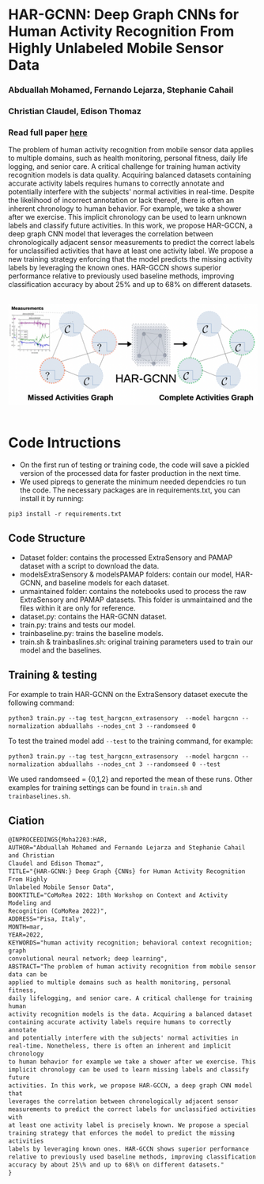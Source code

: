 # HAR-GCNN: Deep Graph CNNs for Human Activity Recognition From Highly Unlabeled Mobile Sensor Data
### Abduallah Mohamed, Fernando Lejarza, Stephanie Cahail <br />
### Christian Claudel, Edison Thomaz
### Read full paper <a href="https://arxiv.org/abs/2203.03087">here</a>

The problem of human activity recognition from mobile sensor data applies to multiple domains, such as health monitoring, personal fitness, daily life logging, and senior care. A critical challenge for training human activity recognition models is data quality. Acquiring balanced datasets containing accurate activity labels requires humans to correctly annotate and potentially interfere with the subjects' normal activities in real-time. Despite the likelihood of incorrect annotation or lack thereof, there is often an inherent chronology to human behavior. For example, we take a shower after we exercise. This implicit chronology can be used to learn unknown labels and classify future activities. In this work, we propose HAR-GCCN, a deep graph CNN model that leverages the correlation between chronologically adjacent sensor measurements to predict the correct labels for unclassified activities that have at least one activity label. We propose a new training strategy enforcing that the model predicts the missing activity labels by leveraging the known ones. HAR-GCCN shows superior performance relative to previously used baseline methods, improving classification accuracy by about 25% and up to 68% on different datasets.<br />
<br />

<div align='center'>
<img style="width: 60vw; height: auto;" src="images/HAR-GCNN.png"></img>
</div>
<br />

# Code Intructions 
- On the first run of testing or training code, the code will save a pickled version of the processed data for faster production in the next time. 
- We used pipreqs to generate the minimum needed dependcies ro tun the code. The necessary packages are in requirements.txt, you can install it by running:
```
pip3 install -r requirements.txt
```
## Code Structure
- Dataset folder: contains the processed ExtraSensory and PAMAP dataset with a script to download the data.
- modelsExtraSensory & modelsPAMAP folders: contain our model, HAR-GCNN, and baseline models for each dataset. 
- unmaintained folder: contains the notebooks used to process the raw ExtraSensory and PAMAP datasets. This folder is unmaintained and the files within it are only for reference. 
- dataset.py: contains the HAR-GCNN dataset. 
- train.py: trains and tests our model. 
- trainbaseline.py: trains the baseline models. 
- train.sh & trainbaslines.sh: original training parameters used to train our model and the baselines. 

## Training & testing
For example to train HAR-GCNN on the ExtraSensory dataset execute the following command:
```
python3 train.py --tag test_hargcnn_extrasensory  --model hargcnn --normalization abduallahs --nodes_cnt 3 --randomseed 0 
``` 
To test the trained model add `--test` to the training command, for example:
```
python3 train.py --tag test_hargcnn_extrasensory  --model hargcnn --normalization abduallahs --nodes_cnt 3 --randomseed 0 --test
``` 
We used randomseed = {0,1,2} and reported the mean of these runs. Other examples for training settings can be found in `train.sh` and `trainbaselines.sh`.

## Ciation
```
@INPROCEEDINGS{Moha2203:HAR,
AUTHOR="Abduallah Mohamed and Fernando Lejarza and Stephanie Cahail and Christian
Claudel and Edison Thomaz",
TITLE="{HAR-GCNN:} Deep Graph {CNNs} for Human Activity Recognition From Highly
Unlabeled Mobile Sensor Data",
BOOKTITLE="CoMoRea 2022: 18th Workshop on Context and Activity Modeling and
Recognition (CoMoRea 2022)",
ADDRESS="Pisa, Italy",
MONTH=mar,
YEAR=2022,
KEYWORDS="human activity recognition; behavioral context recognition; graph
convolutional neural network; deep learning",
ABSTRACT="The problem of human activity recognition from mobile sensor data can be
applied to multiple domains such as health monitoring, personal fitness,
daily lifelogging, and senior care. A critical challenge for training human
activity recognition models is the data. Acquiring a balanced dataset
containing accurate activity labels require humans to correctly annotate
and potentially interfere with the subjects' normal activities in
real-time. Nonetheless, there is often an inherent and implicit chronology
to human behavior for example we take a shower after we exercise. This
implicit chronology can be used to learn missing labels and classify future
activities. In this work, we propose HAR-GCCN, a deep graph CNN model that
leverages the correlation between chronologically adjacent sensor
measurements to predict the correct labels for unclassified activities with
at least one activity label is precisely known. We propose a special
training strategy that enforces the model to predict the missing activities
labels by leveraging known ones. HAR-GCCN shows superior performance
relative to previously used baseline methods, improving classification
accuracy by about 25\% and up to 68\% on different datasets."
}

```
